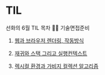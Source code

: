 # TIL

선화의 6월 TIL 목차 📑📑 기술면접준비

 1. [웹과 브라우저 렌더링, 작동방식](javascript/210607.md)
 
 2. [재귀와 스택 그리고 실행컨텍스트](https://github.com/sunhwa508/TIL/blob/main/javascript/210608.md)
 
 3. [렉시컬 환경과 가비지 컬렉션 알고리즘](https://github.com/sunhwa508/TIL/blob/main/javascript/210609.md)
